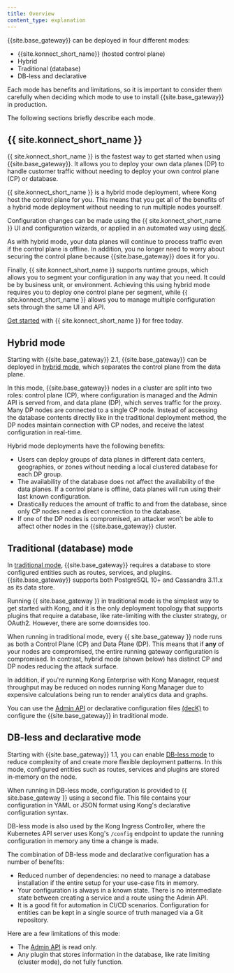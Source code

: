 ```yaml
---
title: Overview
content_type: explanation
---
```


{{site.base_gateway}} can be deployed in four different modes:

* {{site.konnect_short_name}} (hosted control plane)
* Hybrid
* Traditional (database)
* DB-less and declarative

Each mode has benefits and limitations, so it is important to consider them carefully when deciding which mode to use to install {{site.base_gateway}} in production. 

The following sections briefly describe each mode. 

## {{ site.konnect_short_name }}

{{ site.konnect_short_name }} is the fastest way to get started when using {{site.base_gateway}}. It allows you to deploy your own data planes (DP) to handle customer traffic without needing to deploy your own control plane (CP) or database.

{{ site.konnect_short_name }} is a hybrid mode deployment, where Kong host the control plane for you. This means that you get all of the benefits of a hybrid mode deployment without needing to run multiple nodes yourself.

Configuration changes can be made using the {{ site.konnect_short_name }} UI and configuration wizards, or applied in an automated way using [decK](/deck/).

As with hybrid mode, your data planes will continue to process traffic even if the control plane is offline. In addition, you no longer need to worry about securing the control plane because {{site.base_gateway}} does it for you.

Finally, {{ site.konnect_short_name }} supports runtime groups, which allows you to segment your configuration in any way that you need. It could be by business unit, or environment. Achieving this using hybrid mode requires you to deploy one control plane per segment, while {{ site.konnect_short_name }} allows you to manage multiple configuration sets through the same UI and API.

[Get started](https://cloud.konghq.com/register) with {{ site.konnect_short_name }} for free today.

## Hybrid mode

Starting with {{site.base_gateway}} 2.1, {{site.base_gateway}} can be deployed in
[hybrid mode](/gateway/{{page.kong_version}}/production/deployment-topologies/hybrid-mode/), which separates the control plane from the data plane.

In this mode, {{site.base_gateway}} nodes in a cluster are split into two roles: control plane
(CP), where configuration is managed and the Admin API is served from, and data
plane (DP), which serves traffic for the proxy. Many DP nodes are connected to a single CP node. Instead of accessing the database contents directly like in the
traditional deployment method, the DP nodes maintain connection with CP nodes,
and receive the latest configuration in real-time.

Hybrid mode deployments have the following benefits:

* Users can deploy groups of data planes in different data centers, geographies, or zones without needing a local clustered database for each DP group.
* The availability of the database does not affect the availability of the data planes. If a control plane is offline, data planes will run using their last known configuration.
* Drastically reduces the amount of traffic to and from the database, since only CP nodes need a direct connection to the database.
* If one of the DP nodes is compromised, an attacker won’t be able to affect other nodes in the {{site.base_gateway}} cluster.

## Traditional (database) mode

In [traditional mode](/gateway/{{page.kong_version}}/production/deployment-topologies/traditional/), {{site.base_gateway}} requires a database to store configured entities such as routes, services, and plugins. {{site.base_gateway}} supports both PostgreSQL 10+ and Cassandra 3.11.x as its data store.

Running {{ site.base_gateway }} in traditional mode is the simplest way to get started with Kong, and it is the only deployment topology that supports plugins that require a database, like rate-limiting with the cluster strategy, or OAuth2. However, there are some downsides too.

When running in traditional mode, every {{ site.base_gateway }} node runs as both a Control Plane (CP) and Data Plane (DP). This means that if **any** of your nodes are compromised, the entire running gateway configuration is compromised. In contrast, hybrid mode (shown below) has distinct CP and DP nodes reducing the attack surface.

In addition, if you're running Kong Enterprise with Kong Manager, request throughput may be reduced on nodes running Kong Manager due to expensive calculations being run to render analytics data and graphs.

You can use the [Admin API](/gateway/{{page.kong_version}}/admin-api/) or declarative configuration files [(decK)](/deck/{{page.kong_version}}/) to configure the {{site.base_gateway}} in traditional mode.

## DB-less and declarative mode

Starting with {{site.base_gateway}} 1.1, you can enable [DB-less mode](/gateway/{{page.kong_version}}/production/deployment-topologies/db-less-and-declarative-config/) to reduce complexity of and create more flexible deployment patterns. In this mode, configured entities such as routes, services and plugins are stored in-memory on the node.

When running in DB-less mode, configuration is provided to {{ site.base_gateway }} using a second file. This file contains your configuration in YAML or JSON format using Kong's declarative configuration syntax.

DB-less mode is also used by the Kong Ingress Controller, where the Kubernetes API server uses Kong's `/config` endpoint to update the running configuration in memory any time a change is made.

The combination of DB-less mode and declarative configuration has a number
of benefits:

* Reduced number of dependencies: no need to manage a database installation
  if the entire setup for your use-case fits in memory.
* Your configuration is always in a known state. There is no intermediate 
  state between creating a service and a route using the Admin API.
* It is a good fit for automation in CI/CD scenarios. Configuration for
  entities can be kept in a single source of truth managed via a Git
  repository.

Here are a few limitations of this mode:

* The [Admin API](/gateway/{{page.kong_version}}/admin-api/) is read only.
* Any plugin that stores information in the database, like rate limiting (cluster mode), do not fully function.